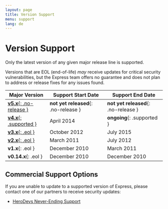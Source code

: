 ```yaml
---
layout: page
title: Version Support
menu: support
lang: de
---
```


# Version Support

Only the latest version of any given major release line is supported.

Versions that are EOL (end-of-life) _may_ receive updates for critical security vulnerabilities, but the Express team offers no guarantee and does not plan to address or release fixes for any issues found.

| Major Version | Support Start Date | Support End Date |
| -- | -- | -- |
| [**v5.x**{: .no-release }](/{{page.lang}}/5x/api.html) | **not yet released**{: .no-release } | **not yet released**{: .no-release } |
| [**v4.x**{: .supported }](/{{page.lang}}/4x/api.html) | April 2014 | **ongoing**{: .supported } |
| [**v3.x**{: .eol }](/{{page.lang}}/3x/api.html) | October 2012 | July 2015 |
| [**v2.x**{: .eol }](/{{page.lang}}/2x/) | March 2011 | July 2012 |
| **v1.x**{: .eol } | December 2010 | March 2011 |
| **v0.14.x**{: .eol } | December 2010 | December 2010 |

## Commercial Support Options

If you are unable to update to a supported version of Express, please contact one of our partners to receive security updates:

 - [HeroDevs Never-Ending Support](http://www.herodevs.com/support/express-nes?utm_source=expressjs&utm_medium=link&utm_campaign=express_eol_page)
